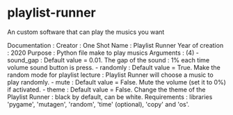 # playlist-runner
An custom software that can play the musics you want

Documentation : 
Creator : One Shot
Name : Playlist Runner
Year of creation : 2020
Purpose : Python file make to play musics
Arguments : (4)
    - sound_gap : Default value = 0.01. The gap of the sound : 1% each time volume sound button is press.
    - randomly : Default value = True. Make the random mode for playlist lecture : Playlist Runner will choose a music 
      to play randomly.
    - mute : Default value = False. Mute the volume (set it to 0%) if activated.
    - theme : Default value = False. Change the theme of the Playlist Runner : black by default, can be white.
Requirements : libraries 'pygame', 'mutagen', 'random', 'time' (optional), 'copy' and 'os'.
